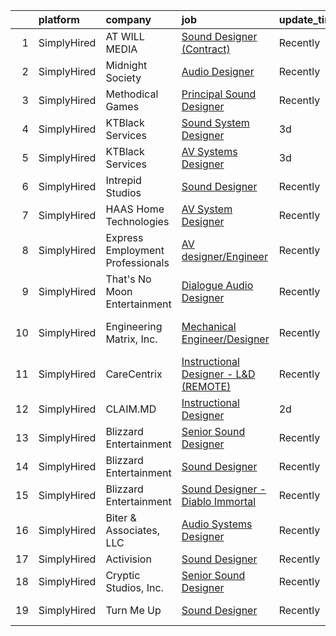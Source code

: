 

|    | platform    | company                          | job                                                                                                                                              | update_time   | location             |
|---:|:------------|:---------------------------------|:-------------------------------------------------------------------------------------------------------------------------------------------------|:--------------|:---------------------|
|  1 | SimplyHired | AT WILL MEDIA                    | [Sound Designer (Contract)](https://www.simplyhired.com/job/A8J3OHbNiyMLbVFnIUfy0ozJJiTZfcE14SmK3bIR7bWPApEHFt1A1g?q=sound+designer)             | Recently      | Remote               |
|  2 | SimplyHired | Midnight Society                 | [Audio Designer](https://www.simplyhired.com/job/nn502Lo13jLcSr2d4fnbt_i2K9Bf6y2BltTqfZgqk7LZooiHPAoyUA?q=sound+designer)                        | Recently      | Remote               |
|  3 | SimplyHired | Methodical Games                 | [Principal Sound Designer](https://www.simplyhired.com/job/3GmHS-jL6M3UfOfeJeF_KLnGnqM93PtkN12upjvwuFzSgvjZkRb9XA?q=sound+designer)              | Recently      | North Carolina       |
|  4 | SimplyHired | KTBlack Services                 | [Sound System Designer](https://www.simplyhired.com/job/0okQGts6KEHfEJjVCO5RKhSN32RjH9yy8KqA8azb4JQl9YhE_XyA1w?q=sound+designer)                 | 3d            | Dallas, TX           |
|  5 | SimplyHired | KTBlack Services                 | [AV Systems Designer](https://www.simplyhired.com/job/depyts7qi4HvPQJIxauIV2mpQIkux0V5ZoXHC8c-tGrWoZt2vUAGuA?q=sound+designer)                   | 3d            | Dallas, TX           |
|  6 | SimplyHired | Intrepid Studios                 | [Sound Designer](https://www.simplyhired.com/job/Rv3Kqxfs6BiN6oied2k8QODTylF26PpNVgyQOXjCHm16Z7fFqir44A?q=sound+designer)                        | Recently      | San Diego, CA        |
|  7 | SimplyHired | HAAS Home Technologies           | [AV System Designer](https://www.simplyhired.com/job/yR8V1t9eQpdIAef5DnlfT-pePqNhYTQ1GF1x4hSjwQ5AtR0FV2aeaw?q=sound+designer)                    | Recently      | Remote               |
|  8 | SimplyHired | Express Employment Professionals | [AV designer/Engineer](https://www.simplyhired.com/job/8JGxZNWLYOspjFd5_DJVVFNDm6RHke4M8180cBUmpqxV-LC7XJe2xg?q=sound+designer)                  | Recently      | Stuart, FL           |
|  9 | SimplyHired | That's No Moon Entertainment     | [Dialogue Audio Designer](https://www.simplyhired.com/job/RpUE8I9p560_Zbq5qq8SVg4zXW4aZNs0R8UgoS5cD9Be77ruHGKGDw?q=sound+designer)               | Recently      | Los Angeles, CA      |
| 10 | SimplyHired | Engineering Matrix, Inc.         | [Mechanical Engineer/Designer](https://www.simplyhired.com/job/hk51OfcCY6YnaRrc-hzS52b7R0FAKCTtic6EsbjNC6CPNxQ4qzTgOg?q=sound+designer)          | Recently      | Saint Petersburg, FL |
| 11 | SimplyHired | CareCentrix                      | [Instructional Designer - L&D (REMOTE)](https://www.simplyhired.com/job/5xYtWewzzw8o5Y6VEoBVusb9CJsxgsW-wTLOOkOWCj3jSTyeQPH8-g?q=sound+designer) | Recently      | Remote               |
| 12 | SimplyHired | CLAIM.MD                         | [Instructional Designer](https://www.simplyhired.com/job/64S7o4sR_NeCXmQPIQRfRqNPYW3-uFITYcB4GPFYqueeVMzDIMU3jQ?q=sound+designer)                | 2d            | Remote               |
| 13 | SimplyHired | Blizzard Entertainment           | [Senior Sound Designer](https://www.simplyhired.com/job/6FG25y3c5_VaBsXJBMZE_p7f-IROy5msz5-r6IhY1tfzCaWMzsED7A?q=sound+designer)                 | Recently      | Irvine, CA           |
| 14 | SimplyHired | Blizzard Entertainment           | [Sound Designer](https://www.simplyhired.com/job/c4qUcjeHlvOc1Z7up42w8ejYTZTWpm6hL2RAtCb_vc6SNQBYmZ6agw?q=sound+designer)                        | Recently      | Irvine, CA           |
| 15 | SimplyHired | Blizzard Entertainment           | [Sound Designer - Diablo Immortal](https://www.simplyhired.com/job/be44SuZxxfwebqNPsGkhf71yHynOZ_Q7VRJIkl51HzMzpl7Qx8Iqxg?q=sound+designer)      | Recently      | Irvine, CA           |
| 16 | SimplyHired | Biter & Associates, LLC          | [Audio Systems Designer](https://www.simplyhired.com/job/DW3_6guGJaWYuMezQoCIBWF_D6vqqIrOcLP78x7tbHxtRlHZPBVcYg?q=sound+designer)                | Recently      | Addison, TX          |
| 17 | SimplyHired | Activision                       | [Sound Designer](https://www.simplyhired.com/job/i7qlcqa6pP-srEpgyNNEjRvZmW5tDc8R6vUqXUq0hP94Ee2Cl5AgeQ?q=sound+designer)                        | Recently      | Austin, TX           |
| 18 | SimplyHired | Cryptic Studios, Inc.            | [Senior Sound Designer](https://www.simplyhired.com/job/QHcUWe9vgtEgc8I_ls8Nj2XSB_OgREPx589ZqTl_k76Voep_cf3XeA?q=sound+designer)                 | Recently      | Los Gatos, CA        |
| 19 | SimplyHired | Turn Me Up                       | [Sound Designer](https://www.simplyhired.com/job/O4Pb-KyBGEiYvaOXwb3IuI1HyV_AUWqU80vVk7I1LtrsuI7WsmWqKA?q=sound+designer)                        | Recently      | Burbank, CA          |